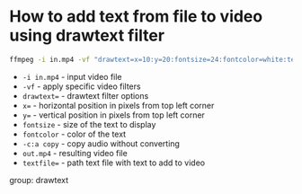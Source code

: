 # How to add text from file to video using drawtext filter

```bash
ffmpeg -i in.mp4 -vf "drawtext=x=10:y=20:fontsize=24:fontcolor=white:textfile=text.txt" -c:a copy out.mp4
```

- `-i in.mp4` - input video file
- `-vf` - apply specific video filters
- `drawtext=` - drawtext filter options
- `x=` - horizontal position in pixels from top left corner
- `y=` - vertical position in pixels from top left corner
- `fontsize` - size of the text to display
- `fontcolor` - color of the text
- `-c:a copy` - copy audio without converting
- `out.mp4` - resulting video file
- `textfile=` - path text file with text to add to video

group: drawtext


